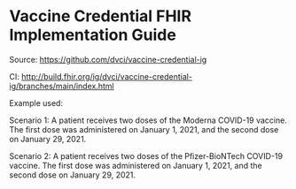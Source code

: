 # Vaccine Credential FHIR Implementation Guide 

Source: https://github.com/dvci/vaccine-credential-ig

CI: 	http://build.fhir.org/ig/dvci/vaccine-credential-ig/branches/main/index.html

Example used:

Scenario 1: A patient receives two doses of the Moderna COVID-19 vaccine. The first dose was administered on January 1, 2021, and the second dose on January 29, 2021.

Scenario 2: A patient receives two doses of the Pfizer-BioNTech COVID-19 vaccine. The first dose was administered on January 1, 2021, and the second dose on January 29, 2021.

